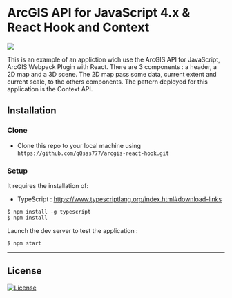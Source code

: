 # ArcGIS API for JavaScript 4.x & React Hook and Context


![](hook.gif)

This is an example of an appliction wich use the ArcGIS API for JavaScript, ArcGIS Webpack Plugin with React. There are 3 components : a header, a 2D map and a 3D scene.
The 2D map pass some data, current extent and current scale, to the others components. The pattern deployed for this application is the Context API.

## Installation

### Clone

- Clone this repo to your local machine using `https://github.com/qQsss777/arcgis-react-hook.git`

### Setup

It requires the installation of:
- TypeScript : https://www.typescriptlang.org/index.html#download-links

```shell
$ npm install -g typescript
$ npm install
```

Launch the dev server to test the application :

```shell
$ npm start
```

---

## License
[![License](https://img.shields.io/badge/License-Apache%202.0-blue.svg)](https://opensource.org/licenses/Apache-2.0)
